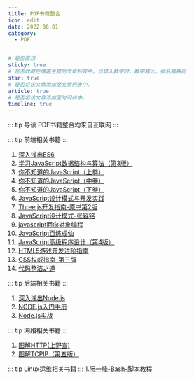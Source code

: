 ```yaml
---
title: PDF书籍整合
icon: edit
date: 2022-08-01
category:
  - PDF


# 是否置顶
sticky: true
# 是否收藏在博客主题的文章列表中。当填入数字时，数字越大，排名越靠前
star: true
# 是否将该文章添加至文章列表中。
article: true
# 是否将该文章添加至时间线中。
timeline: true
---
```

::: tip 导读
PDF书籍整合均来自互联网
:::
<!-- more -->

::: tip 前端相关书籍
:::

1. [深入浅出ES6](/posts/PDF/front-end/深入浅出ES6.md)
2. [学习JavaScript数据结构与算法（第3版）](/posts/PDF/front-end/学习JavaScript数据结构与算法（第3版）.md)
3. [你不知道的JavaScript（上卷）](/posts/PDF/front-end/你不知道的JavaScript（上卷）.md)
4. [你不知道的JavaScript（中卷）](/posts/PDF/front-end/你不知道的JavaScript（中卷）.md)
5. [你不知道的JavaScript（下卷）](/posts/PDF/front-end/你不知道的JavaScript（下卷）.md)
6. [JavaScript设计模式与开发实践](/posts/PDF/front-end/JavaScript设计模式与开发实践.md)
7. [Three.js开发指南-原书第2版](/posts/PDF/front-end/Three.js开发指南-原书第2版.md)
8. [JavaScript设计模式-张容铭](/posts/PDF/front-end/JavaScript设计模式-张容铭.md)
9. [javascript面向对象编程](/posts/PDF/front-end/javascript面向对象编程.md)
10. [JavaScript百炼成仙](/posts/PDF/front-end/JavaScript百炼成仙.md)
11. [JavaScript高级程序设计（第4版）](/posts/PDF/front-end/JavaScript高级程序设计（第4版）.md)
12. [HTML5游戏开发进阶指南](/posts/PDF/front-end/HTML5游戏开发进阶指南.md)
13. [CSS权威指南-第三版](/posts/PDF/front-end/CSS权威指南-第三版.md)
14. [代码整洁之道](/posts/PDF/front-end/代码整洁之道.md)


::: tip 后端相关书籍
:::
1. [深入浅出Node.js](/posts/PDF/back-end/深入浅出Node.js.md)
2. [NODE.js入门手册](/posts/PDF/back-end/NODE.js入门手册.md)
3. [Node.js实战](/posts/PDF/back-end/Node.js实战.md)


::: tip 网络相关书籍
:::
1. [图解HTTP(上野宣)](/posts/PDF/network/图解HTTP(上野宣).md)
2. [图解TCPIP（第五版）](/posts/PDF/network/图解TCPIP（第五版）.md)


::: tip Linux运维相关书籍
:::
1.[阮一峰-Bash-脚本教程](/posts/PDF/linux/阮一峰-Bash-脚本教程.md)